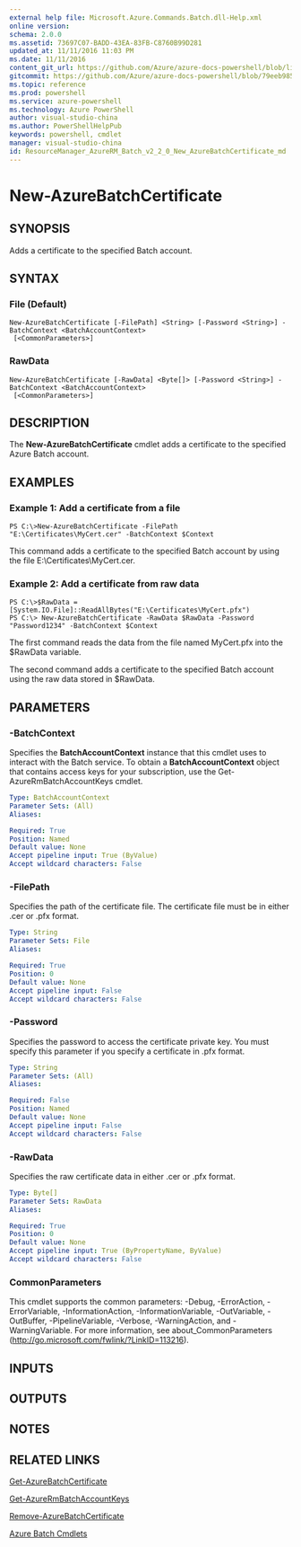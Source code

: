 ```yaml
---
external help file: Microsoft.Azure.Commands.Batch.dll-Help.xml
online version: 
schema: 2.0.0
ms.assetid: 73697C07-BADD-43EA-83FB-C8760B99D281
updated_at: 11/11/2016 11:03 PM
ms.date: 11/11/2016
content_git_url: https://github.com/Azure/azure-docs-powershell/blob/live/azureps-cmdlets-docs/ResourceManager/AzureRM.Batch/v2.2.0/New-AzureBatchCertificate.md
gitcommit: https://github.com/Azure/azure-docs-powershell/blob/79eeb985ea480979357fb4695832a0c3d29a48bf/azureps-cmdlets-docs/ResourceManager/AzureRM.Batch/v2.2.0/New-AzureBatchCertificate.md
ms.topic: reference
ms.prod: powershell
ms.service: azure-powershell
ms.technology: Azure PowerShell
author: visual-studio-china
ms.author: PowerShellHelpPub
keywords: powershell, cmdlet
manager: visual-studio-china
id: ResourceManager_AzureRM_Batch_v2_2_0_New_AzureBatchCertificate_md
---
```


# New-AzureBatchCertificate

## SYNOPSIS
Adds a certificate to the specified Batch account.

## SYNTAX

### File (Default)
```
New-AzureBatchCertificate [-FilePath] <String> [-Password <String>] -BatchContext <BatchAccountContext>
 [<CommonParameters>]
```

### RawData
```
New-AzureBatchCertificate [-RawData] <Byte[]> [-Password <String>] -BatchContext <BatchAccountContext>
 [<CommonParameters>]
```

## DESCRIPTION
The **New-AzureBatchCertificate** cmdlet adds a certificate to the specified Azure Batch account.

## EXAMPLES

### Example 1: Add a certificate from a file
```
PS C:\>New-AzureBatchCertificate -FilePath "E:\Certificates\MyCert.cer" -BatchContext $Context
```

This command adds a certificate to the specified Batch account by using the file E:\Certificates\MyCert.cer.

### Example 2: Add a certificate from raw data
```
PS C:\>$RawData = [System.IO.File]::ReadAllBytes("E:\Certificates\MyCert.pfx")
PS C:\> New-AzureBatchCertificate -RawData $RawData -Password "Password1234" -BatchContext $Context
```

The first command reads the data from the file named MyCert.pfx into the $RawData variable.

The second command adds a certificate to the specified Batch account using the raw data stored in $RawData.

## PARAMETERS

### -BatchContext
Specifies the **BatchAccountContext** instance that this cmdlet uses to interact with the Batch service.
To obtain a **BatchAccountContext** object that contains access keys for your subscription, use the Get-AzureRmBatchAccountKeys cmdlet.

```yaml
Type: BatchAccountContext
Parameter Sets: (All)
Aliases: 

Required: True
Position: Named
Default value: None
Accept pipeline input: True (ByValue)
Accept wildcard characters: False
```

### -FilePath
Specifies the path of the certificate file.
The certificate file must be in either .cer or .pfx format.

```yaml
Type: String
Parameter Sets: File
Aliases: 

Required: True
Position: 0
Default value: None
Accept pipeline input: False
Accept wildcard characters: False
```

### -Password
Specifies the password to access the certificate private key.
You must specify this parameter if you specify a certificate in .pfx format.

```yaml
Type: String
Parameter Sets: (All)
Aliases: 

Required: False
Position: Named
Default value: None
Accept pipeline input: False
Accept wildcard characters: False
```

### -RawData
Specifies the raw certificate data in either .cer or .pfx format.

```yaml
Type: Byte[]
Parameter Sets: RawData
Aliases: 

Required: True
Position: 0
Default value: None
Accept pipeline input: True (ByPropertyName, ByValue)
Accept wildcard characters: False
```

### CommonParameters
This cmdlet supports the common parameters: -Debug, -ErrorAction, -ErrorVariable, -InformationAction, -InformationVariable, -OutVariable, -OutBuffer, -PipelineVariable, -Verbose, -WarningAction, and -WarningVariable. For more information, see about_CommonParameters (http://go.microsoft.com/fwlink/?LinkID=113216).

## INPUTS

## OUTPUTS

## NOTES

## RELATED LINKS

[Get-AzureBatchCertificate](xref:ResourceManager/AzureRM.Batch/v2.2.0/Get-AzureBatchCertificate.md)

[Get-AzureRmBatchAccountKeys](xref:ResourceManager/AzureRM.Batch/v2.2.0/Get-AzureRmBatchAccountKeys.md)

[Remove-AzureBatchCertificate](xref:ResourceManager/AzureRM.Batch/v2.2.0/Remove-AzureBatchCertificate.md)

[Azure Batch Cmdlets](xref:ResourceManager/AzureRM.Batch/v2.2.0/AzureRM.Batch.md)


